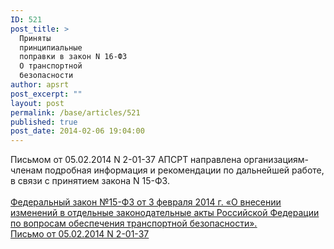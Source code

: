 ```yaml
---
ID: 521
post_title: >
  Приняты
  принципиальные
  поправки в закон N 16-ФЗ
  О транспортной
  безопасности
author: apsrt
post_excerpt: ""
layout: post
permalink: /base/articles/521
published: true
post_date: 2014-02-06 19:04:00
---
```

Письмом от 05.02.2014 N 2-01-37 АПСРТ направлена организациям-членам подробная информация и рекомендации по дальнейшей работе, в связи с принятием  закона N 15-ФЗ.<br />
<br />
 <a href="http://www.apsrt.ru/docs/l121.doc"><span style="text-decoration:underline;"> Федеральный закон №15-ФЗ от 3 февраля 2014 г. «О внесении  изменений в отдельные законодательные акты Российской Федерации по вопросам обеспечения транспортной безопасности». </span></a><br />
 <a href="http://www.apsrt.ru/docs/l122.rtf"><span style="text-decoration:underline;"> Письмо от 05.02.2014 N 2-01-37  </span></a>